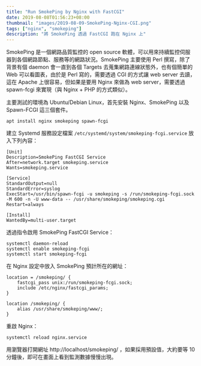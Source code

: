 ```yaml
---
title: "Run SmokePing by Nginx with FastCGI"
date: 2019-08-08T01:56:23+08:00
thumbnail: "images/2019-08-09-SmokePing-Nginx-CGI.png"
tags: ["nginx", "smokeping"]
description: "將 SmokePing 透過 FastCGI 跑在 Nginx 上"
---
```


SmokePing 是一個網路品質監控的 open source 軟體，可以用來持續監控伺服器到各個網路節點、服務等的網路狀況。SmokePing 主要使用 Perl 撰寫，除了背景有個 daemon 會一直到各個 Targets 去蒐集網路連線狀態外，也有個簡單的 Web 可以看圖表，由於是 Perl 寫的，需要透過 CGI 的方式讓 web server 去讀，這在 Apache 上很容易，但如果是要用 Nginx 來做為 web server，需要透過 spawn-fcgi 來實現（與 Nginx + PHP 的方式類似）。

主要測試的環境為 Ubuntu/Debian Linux，首先安裝 Nginx、SmokePing 以及 Spawn-FCGI 這三個套件。

    apt install nginx smokeping spawn-fcgi

建立 Systemd 服務設定檔案 `/etc/systemd/system/smokeping-fcgi.service` 放入下列內容：

```
[Unit]
Description=SmokePing FastCGI Service
After=network.target smokeping.service
Wants=smokeping.service

[Service]
StandardOutput=null
StandardError=syslog
ExecStart=/usr/bin/spawn-fcgi -u smokeping -s /run/smokeping-fcgi.sock -M 600 -n -U www-data -- /usr/share/smokeping/smokeping.cgi
Restart=always

[Install]
WantedBy=multi-user.target
```

透過指令啟用 SmokePing FastCGI Service：

```
systemctl daemon-reload
systemctl enable smokeping-fcgi
systemctl start smokeping-fcgi
```

在 Nginx 設定中放入 SmokePing 預計所在的網址：

```
location = /smokeping/ {
    fastcgi_pass unix:/run/smokeping-fcgi.sock;
    include /etc/nginx/fastcgi_params;
}

location /smokeping/ {
    alias /usr/share/smokeping/www/;
}
```

重啟 Nginx：

    systemctl reload nginx.service

用瀏覽器打開網址 http://localhost/smokeping/ ，如果採用預設值，大約要等 10 分鐘後，即可在畫面上看到監測數據慢慢出現。

